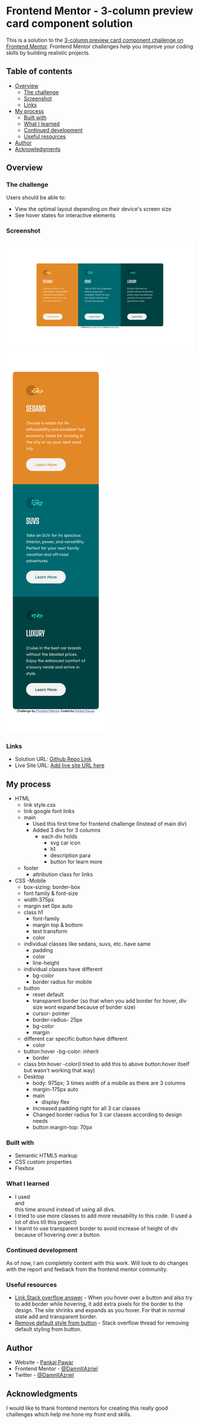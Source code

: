 # Frontend Mentor - 3-column preview card component solution

This is a solution to the [3-column preview card component challenge on Frontend Mentor](https://www.frontendmentor.io/challenges/3column-preview-card-component-pH92eAR2-). Frontend Mentor challenges help you improve your coding skills by building realistic projects. 

## Table of contents

- [Overview](#overview)
  - [The challenge](#the-challenge)
  - [Screenshot](#screenshot)
  - [Links](#links)
- [My process](#my-process)
  - [Built with](#built-with)
  - [What I learned](#what-i-learned)
  - [Continued development](#continued-development)
  - [Useful resources](#useful-resources)
- [Author](#author)
- [Acknowledgments](#acknowledgments)

## Overview

### The challenge

Users should be able to:

- View the optimal layout depending on their device's screen size
- See hover states for interactive elements

### Screenshot

![](./frontend-mentor-3-column-preview-card-component-desktop.png)
![](./frontend-mentor-3-column-preview-card-component-mobile.png)

### Links

- Solution URL: [Github Repo Link](https://github.com/DamnItAzriel/3-column-preview-card-component)
- Live Site URL: [Add live site URL here](https://3-column-preview-card-component-chi-two.vercel.app/)

## My process
- HTML
  - link style.css
  - link google font links
  - main
    - Used this first time for frontend challenge (Instead of main div)
    - Added 3 divs for 3 columns
      - each div holds
        - svg car icon
        - h1
        - description para
        - button for learn more
  - footer
    - attribution class for links
- CSS
  -Mobile
    - box-sizing: border-box
    - font family & font-size
    - width:375px
    - margin set 0px auto
    - class h1
      - font-family
      - margin top & bottom
      - text transform
      - color
    - individual classes like sedans, suvs, etc. have same
      - padding
      - color
      - line-height
    - individual classes have different
      - bg-color
      - border radius for mobile
    - button
      - reset default
      - transparent border (so that when you add border for hover, div size wont expand because of border size)
      - cursor- pointer
      - border-radius- 25px
      - bg-color
      - margin
    - different car specific button have different
      - color
    - button:hover
      -bg-color: inherit
      - border
    - class btn:hover
      -color(I tried to add this to above button:hover itself but wasn't working that way)
  - Desktop
    - body: 975px; 3 times width of a mobile as there are 3 columns
    - margin-175px auto
    - main
      - display flex
    - Increased padding right for all 3 car classes
    - Changed border radius for 3 car classes according to design needs
    - button margin-top: 70px

### Built with

- Semantic HTML5 markup
- CSS custom properties
- Flexbox

### What I learned
- I used <main> and <footer> this time around instead of using all divs.
- I tried to use more classes to add more reusability to this code. (I used a lot of divs till this project)
- I learnt to use transparent border to avoid increase of height of div because of hovering over a button.

### Continued development

As of now, I am completely content with this work. Will look to do changes with the report and feeback from the frontend mentor community.

### Useful resources

- [Link Stack overflow answer](https://stackoverflow.com/questions/60391939/div-expand-its-size-on-hover-due-to-border) - When you hover over a button and also try to add border while hovering, it add extra pixels for the border to the design. The site shrinks and expands as you hover. For that in normal state add and transparent border.
- [Remove default style from button](https://stackoverflow.com/questions/2460100/remove-the-complete-styling-of-an-html-button-submit) - Stack overflow thread for removing default styling from button.

## Author

- Website - [Pankaj Pawar](https://www.twitter.com/DamnItAzriel)
- Frontend Mentor - [@DamnItAzriel](https://www.frontendmentor.io/profile/DamnItAzriel)
- Twitter - [@DamnItAzriel](https://www.twitter.com/DamnItAzriel)

## Acknowledgments

I would like to thank frontend mentors for creating this really good challenges which help me hone my front end skills.
